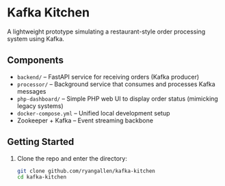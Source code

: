 # Kafka Kitchen

A lightweight prototype simulating a restaurant-style order processing system using Kafka.

## Components

- `backend/` – FastAPI service for receiving orders (Kafka producer)
- `processor/` – Background service that consumes and processes Kafka messages
- `php-dashboard/` – Simple PHP web UI to display order status (mimicking legacy systems)
- `docker-compose.yml` – Unified local development setup
- Zookeeper + Kafka – Event streaming backbone

## Getting Started

1. Clone the repo and enter the directory:
   ```bash
   git clone github.com/ryangallen/kafka-kitchen
   cd kafka-kitchen
   ```
